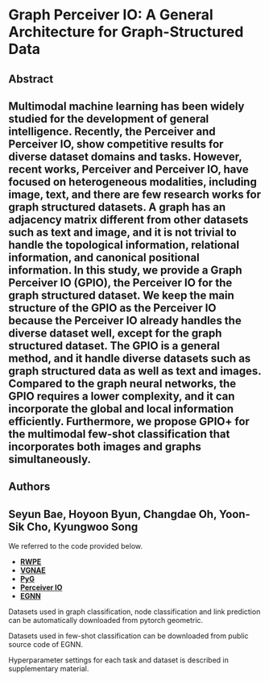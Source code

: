 #  Graph Perceiver IO: A General Architecture for Graph-Structured Data

## Abstract
Multimodal machine learning has been widely studied for the development of general intelligence. Recently, the Perceiver and Perceiver IO, show competitive results for diverse dataset domains and tasks. However, recent works, Perceiver and Perceiver IO, have focused on heterogeneous modalities, including image, text, and there are few research works for graph structured datasets. A graph has an adjacency matrix different from other datasets such as text and image, and it is not trivial to handle the topological information, relational information, and canonical positional information. In this study, we provide a Graph Perceiver IO (GPIO), the Perceiver IO for the graph structured dataset. We keep the main structure of the GPIO as the Perceiver IO because the Perceiver IO already handles the diverse dataset well, except for the graph structured dataset. The GPIO is a general method, and it handle diverse datasets such as graph structured data as well as text and images. Compared to the graph neural networks, the GPIO requires a lower complexity, and it can incorporate the global and local information efficiently. Furthermore, we propose GPIO+ for the multimodal few-shot classification that incorporates both images and graphs simultaneously.
-----
## Authors
Seyun Bae, Hoyoon Byun, Changdae Oh, Yoon-Sik Cho, Kyungwoo Song
-----

We referred to the code provided below.

* **[RWPE](https://github.com/vijaydwivedi75/gnn-lspe)**
* **[VGNAE](https://github.com/SeongJinAhn/VGNAE)**
* **[PyG](https://github.com/pyg-team/pytorch_geometric/tree/master/benchmark)**
* **[Perceiver IO](https://github.com/lucidrains/perceiver-pytorch)**
* **[EGNN](https://github.com/jmkim0309/fewshot-egnn)**

Datasets used in graph classification, node classification and link prediction can be automatically downloaded from pytorch geometric.

Datasets used in few-shot classification can be downloaded from public source code of EGNN.

Hyperparameter settings for each task and dataset is described in supplementary material.

